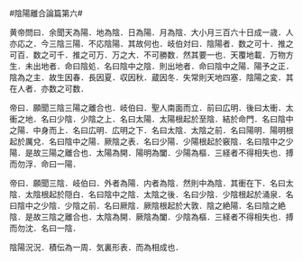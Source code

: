 #陰陽離合論篇第六#

黄帝問曰．余聞天為陽．地為陰．日為陽．月為陰．大小月三百六十日成一歳．人亦応之．今三陰三陽．不応陰陽．其故何也．岐伯対曰．陰陽者．数之可十．推之可百．数之可千．推之可万．万之大．不可勝数．然其要一也．天覆地載．万物方生．未出地者．命曰陰処．名曰陰中之陰．則出地者．命曰陰中之陽．陽予之正．陰為之主．故生因春．長因夏．収因秋．蔵因冬．失常則天地四塞．陰陽之変．其在人者．亦数之可数．

帝曰．願聞三陰三陽之離合也．岐伯曰．聖人南面而立．前曰広明．後曰太衝．太衝之地．名曰少陰．少陰之上．名曰太陽．太陽根起於至陰．結於命門．名曰陰中之陽．中身而上．名曰広明．広明之下．名曰太陰．太陰之前．名曰陽明．陽明根起於厲兌．名曰陰中之陽．厥陰之表．名曰少陽．少陽根起於竅陰．名曰陰中之少陽．是故三陽之離合也．太陽為開．陽明為闔．少陽為樞．三経者不得相失也．搏而勿浮．命曰一陽．

帝曰．願聞三陰．岐伯曰．外者為陽．内者為陰．然則中為陰．其衝在下．名曰太陰．太陰根起於隠白．名曰陰中之陰．太陰之後．名曰少陰．少陰根起於涌泉．名曰陰中之少陰．少陰之前．名曰厥陰．厥陰根起於大敦．陰之絶陽．名曰陰之絶陰．是故三陰之離合也．太陰為開．厥陰為闔．少陰為樞．三経者不得相失也．搏而勿沈．名曰一陰．

陰陽況況．積伝為一周．気裏形表．而為相成也．
